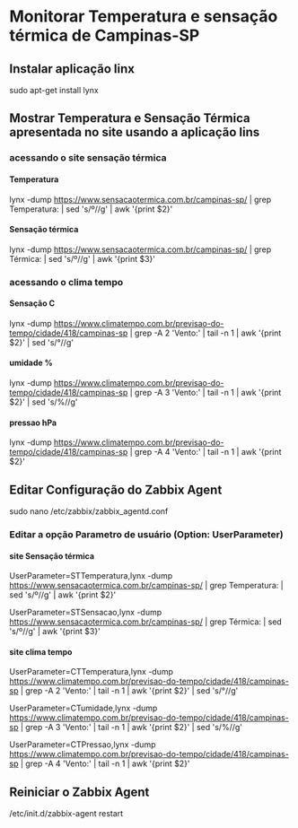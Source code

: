# Monitorar Temperatura e sensação térmica de Campinas-SP

## Instalar aplicação linx
sudo apt-get install lynx

## Mostrar Temperatura e Sensação Térmica apresentada no site usando a aplicação lins
### acessando o site sensação térmica
#### Temperatura
lynx -dump https://www.sensacaotermica.com.br/campinas-sp/ | grep Temperatura: | sed 's/º//g' | awk '{print $2}'
#### Sensação térmica
lynx -dump https://www.sensacaotermica.com.br/campinas-sp/ | grep Térmica: | sed 's/º//g' | awk '{print $3}'

### acessando o clima tempo
#### Sensação C
lynx -dump https://www.climatempo.com.br/previsao-do-tempo/cidade/418/campinas-sp | grep -A 2 'Vento:' | tail -n 1 | awk '{print $2}' | sed 's/°//g'
#### umidade %
lynx -dump https://www.climatempo.com.br/previsao-do-tempo/cidade/418/campinas-sp | grep -A 3 'Vento:' | tail -n 1 | awk '{print $2}' | sed 's/%//g'
#### pressao hPa
lynx -dump https://www.climatempo.com.br/previsao-do-tempo/cidade/418/campinas-sp | grep -A 4 'Vento:' | tail -n 1 | awk '{print $2}'


## Editar Configuração do Zabbix Agent
sudo nano /etc/zabbix/zabbix_agentd.conf

### Editar a opção Parametro de usuário (Option: UserParameter)

#### site Sensação térmica
UserParameter=STTemperatura,lynx -dump https://www.sensacaotermica.com.br/campinas-sp/ | grep Temperatura: | sed 's/º//g' | awk '{print $2}'

UserParameter=STSensacao,lynx -dump https://www.sensacaotermica.com.br/campinas-sp/ | grep Térmica: | sed 's/º//g' | awk '{print $3}'

#### site clima tempo
UserParameter=CTTemperatura,lynx -dump https://www.climatempo.com.br/previsao-do-tempo/cidade/418/campinas-sp | grep -A 2 'Vento:' | tail -n 1 | awk '{print $2}' | sed 's/°//g'

UserParameter=CTumidade,lynx -dump https://www.climatempo.com.br/previsao-do-tempo/cidade/418/campinas-sp | grep -A 3 'Vento:' | tail -n 1 | awk '{print $2}' | sed 's/%//g'

UserParameter=CTPressao,lynx -dump https://www.climatempo.com.br/previsao-do-tempo/cidade/418/campinas-sp | grep -A 4 'Vento:' | tail -n 1 | awk '{print $2}'

## Reiniciar o Zabbix Agent

/etc/init.d/zabbix-agent restart

